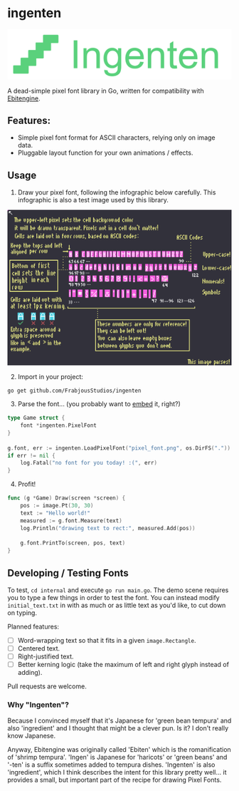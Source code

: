 
# ingenten

![Ingenten logo](./logo.png)

A dead-simple pixel font library in Go, written for compatibility with [Ebitengine](https://ebitengine.org).

## Features:

* Simple pixel font format for ASCII characters, relying only on image data.
* Pluggable layout function for your own animations / effects. 

## Usage

1) Draw your pixel font, following the infographic below carefully. This infographic is also a test image used by this
   library.

![Example infographic which is also a valid pixel font.](./pixel_fonts-readme-large.png)

2) Import in your project:
```shell
go get github.com/FrabjousStudios/ingenten
```

3) Parse the font... (you probably want to [embed](https://pkg.go.dev/embed) it, right?)
```go
type Game struct {
	font *ingenten.PixelFont
}

g.font, err := ingenten.LoadPixelFont("pixel_font.png", os.DirFS("."))
if err != nil {
	log.Fatal("no font for you today! :(", err)
}
```

4) Profit!
```go
func (g *Game) Draw(screen *screen) {
	pos := image.Pt(30, 30)
	text := "Hello world!"
	measured := g.font.Measure(text)
	log.Println("drawing text to rect:", measured.Add(pos))
	
	g.font.PrintTo(screen, pos, text)
}
```

## Developing / Testing Fonts

To test, `cd internal` and execute `go run main.go`. The demo scene requires you to type a few things in order to
test the font. You can instead modify `initial_text.txt` in with as much or as little text as you'd like, to cut down on
typing.

Planned features:
* [ ] Word-wrapping text so that it fits in a given `image.Rectangle`.
* [ ] Centered text.
* [ ] Right-justified text.
* [ ] Better kerning logic (take the maximum of left and right glyph instead of adding).

Pull requests are welcome.

### Why "Ingenten"?

Because I convinced myself that it's Japanese for 'green bean tempura' and also 'ingredient' and I thought that might be
a clever pun. Is it? I don't really know Japanese. 

Anyway, Ebitengine was originally called 'Ebiten' which is the romanification of 'shrimp tempura'. 'Ingen' is Japanese
for 'haricots' or 'green beans' and '-ten' is a suffix sometimes added to tempura dishes. 'Ingenten' is also
'ingredient', which I think describes the intent for this library pretty well... it provides a small, but important part
of the recipe for drawing Pixel Fonts. 